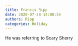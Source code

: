 ```yaml
---
title: Francis Ripp
date: 2020-07-28 14:00:54
authors: Ripp
categories: Holiday
---
```


 He was referring to Scary Sherry